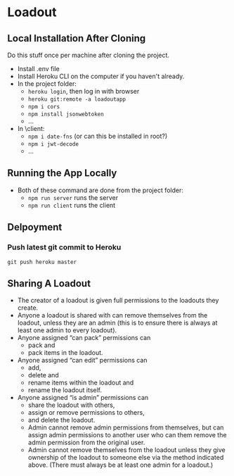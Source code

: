 # Loadout

## Local Installation After Cloning

Do this stuff once per machine after cloning the project.

-  Install .env file
-  Install Heroku CLI on the computer if you haven't already.
-  In the project folder:
   -  `heroku login`, then log in with browser
   -  `heroku git:remote -a loadoutapp`
   -  `npm i cors`
   -  `npm install jsonwebtoken`
   -  ...
-  In \client:
   -  `npm i date-fns` (or can this be installed in root?)
   -  `npm i jwt-decode`
   -  ...

## Running the App Locally

-  Both of these command are done from the project folder:
   -  `npm run server` runs the server
   -  `npm run client` runs the client

## Delpoyment

### Push latest git commit to Heroku

`git push heroku master`

## Sharing A Loadout

-  The creator of a loadout is given full permissions to the loadouts they create.
-  Anyone a loadout is shared with can remove themselves from the loadout, unless they are an admin (this is to ensure there is always at least one admin to every loadout).
-  Anyone assigned “can pack” permissions can
   -  pack and
   -  pack items in the loadout.
-  Anyone assigned “can edit” permissions can
   -  add,
   -  delete and
   -  rename items within the loadout and
   -  rename the loadout itself.
-  Anyone assigned “is admin” permissions can
   -  share the loadout with others,
   -  assign or remove permissions to others,
   -  and delete the loadout.
   -  Admin cannot remove admin permissions from themselves, but can assign admin permissions to another user who can them remove the admin permission from the original user.
   -  Admin cannot remove themselves from the loadout unless they give ownership of the loadout to someone else via the method indicated above. (There must always be at least one admin for a loadout.)

